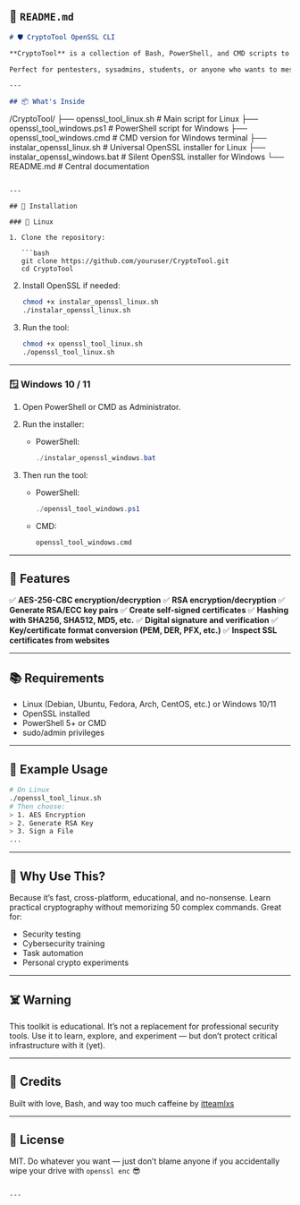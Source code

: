 ## 📁 `README.md`

```markdown
# 🛡️ CryptoTool OpenSSL CLI

**CryptoTool** is a collection of Bash, PowerShell, and CMD scripts to automate common tasks with **OpenSSL**: symmetric encryption (AES), asymmetric encryption (RSA), key generation, certificate creation, digital signatures, SSL inspection, and more.

Perfect for pentesters, sysadmins, students, or anyone who wants to mess with crypto without memorizing endless commands.

---

## 📦 What's Inside

```

/CryptoTool/
├── openssl_tool_linux.sh # Main script for Linux
├── openssl_tool_windows.ps1 # PowerShell script for Windows
├── openssl_tool_windows.cmd # CMD version for Windows terminal
├── instalar_openssl_linux.sh # Universal OpenSSL installer for Linux
├── instalar_openssl_windows.bat # Silent OpenSSL installer for Windows
└── README.md # Central documentation

````

---

## 🚀 Installation

### 🐧 Linux

1. Clone the repository:

   ```bash
   git clone https://github.com/youruser/CryptoTool.git
   cd CryptoTool
````

2. Install OpenSSL if needed:

   ```bash
   chmod +x instalar_openssl_linux.sh
   ./instalar_openssl_linux.sh
   ```

3. Run the tool:

   ```bash
   chmod +x openssl_tool_linux.sh
   ./openssl_tool_linux.sh
   ```

---

### 🪟 Windows 10 / 11

1. Open PowerShell or CMD as Administrator.

2. Run the installer:

   * PowerShell:

     ```powershell
     ./instalar_openssl_windows.bat
     ```

3. Then run the tool:

   * PowerShell:

     ```powershell
     ./openssl_tool_windows.ps1
     ```

   * CMD:

     ```cmd
     openssl_tool_windows.cmd
     ```

---

## 🔧 Features

✅ **AES-256-CBC encryption/decryption**
✅ **RSA encryption/decryption**
✅ **Generate RSA/ECC key pairs**
✅ **Create self-signed certificates**
✅ **Hashing with SHA256, SHA512, MD5, etc.**
✅ **Digital signature and verification**
✅ **Key/certificate format conversion (PEM, DER, PFX, etc.)**
✅ **Inspect SSL certificates from websites**

---

## 📚 Requirements

* Linux (Debian, Ubuntu, Fedora, Arch, CentOS, etc.) or Windows 10/11
* OpenSSL installed
* PowerShell 5+ or CMD
* sudo/admin privileges

---

## 🧪 Example Usage

```bash
# On Linux
./openssl_tool_linux.sh
# Then choose:
> 1. AES Encryption
> 2. Generate RSA Key
> 3. Sign a File
...
```

---

## 🧠 Why Use This?

Because it’s fast, cross-platform, educational, and no-nonsense. Learn practical cryptography without memorizing 50 complex commands. Great for:

* Security testing
* Cybersecurity training
* Task automation
* Personal crypto experiments

---

## ☠️ Warning

This toolkit is educational. It’s not a replacement for professional security tools. Use it to learn, explore, and experiment — but don’t protect critical infrastructure with it (yet).

---

## 🤘 Credits

Built with love, Bash, and way too much caffeine by [itteamlxs](https://github.com/https://github.com/itteamlxs)

---

## 📄 License

MIT. Do whatever you want — just don’t blame anyone if you accidentally wipe your drive with `openssl enc` 😎

```

---
